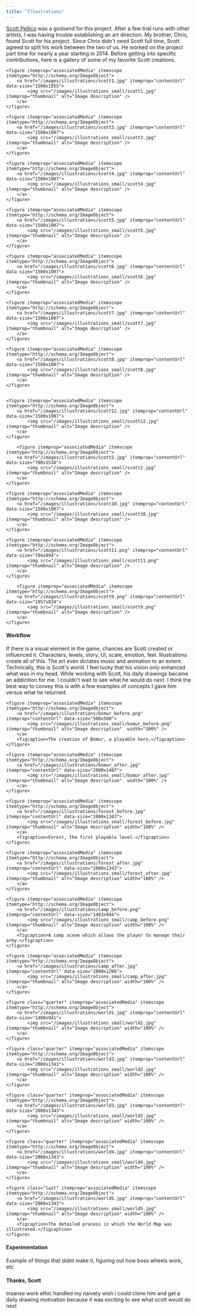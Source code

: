 ```yaml
---
title: "Illustrations"
---
```


[Scott Pellico](http://scottpellico.com) was a godsend for this project. After a few trial runs with other artists, I was having trouble establishing an art direction. My brother, Chris, found Scott for his project. Since Chris didn't need Scott full time, Scott agreed to split his work between the two of us. He worked on the project part time for nearly a year starting in 2014. Before getting into specific contributions, here is a gallery of some of my favorite Scott creations.

<div class="my-gallery" itemscope itemtype="http://schema.org/ImageGallery">

    <figure itemprop="associatedMedia" itemscope itemtype="http://schema.org/ImageObject">
        <a href="/images/illustrations/scott1.jpg" itemprop="contentUrl" data-size="1500x1055">
            <img src="/images/illustrations_small/scott1.jpg" itemprop="thumbnail" alt="Image description" />
        </a>
    </figure>

    <figure itemprop="associatedMedia" itemscope itemtype="http://schema.org/ImageObject">
        <a href="/images/illustrations/scott3.jpg" itemprop="contentUrl" data-size="1500x1007">
            <img src="/images/illustrations_small/scott3.jpg" itemprop="thumbnail" alt="Image description" />
        </a>
    </figure>

    <figure itemprop="associatedMedia" itemscope itemtype="http://schema.org/ImageObject">
        <a href="/images/illustrations/scott4.jpg" itemprop="contentUrl" data-size="1500x1007">
            <img src="/images/illustrations_small/scott4.jpg" itemprop="thumbnail" alt="Image description" />
        </a>
    </figure>

    <figure itemprop="associatedMedia" itemscope itemtype="http://schema.org/ImageObject">
        <a href="/images/illustrations/scott5.jpg" itemprop="contentUrl" data-size="1500x1007">
            <img src="/images/illustrations_small/scott5.jpg" itemprop="thumbnail" alt="Image description" />
        </a>
    </figure>

    <figure itemprop="associatedMedia" itemscope itemtype="http://schema.org/ImageObject">
        <a href="/images/illustrations/scott6.jpg" itemprop="contentUrl" data-size="1500x1007">
            <img src="/images/illustrations_small/scott6.jpg" itemprop="thumbnail" alt="Image description" />
        </a>
    </figure>

    <figure itemprop="associatedMedia" itemscope itemtype="http://schema.org/ImageObject">
        <a href="/images/illustrations/scott7.jpg" itemprop="contentUrl" data-size="1500x1007">
            <img src="/images/illustrations_small/scott7.jpg" itemprop="thumbnail" alt="Image description" />
        </a>
    </figure>

    <figure itemprop="associatedMedia" itemscope itemtype="http://schema.org/ImageObject">
        <a href="/images/illustrations/scott8.jpg" itemprop="contentUrl" data-size="1500x1007">
            <img src="/images/illustrations_small/scott8.jpg" itemprop="thumbnail" alt="Image description" />
        </a>
    </figure>


    <figure itemprop="associatedMedia" itemscope itemtype="http://schema.org/ImageObject">
        <a href="/images/illustrations/scott12.jpg" itemprop="contentUrl" data-size="1500x1007">
            <img src="/images/illustrations_small/scott12.jpg" itemprop="thumbnail" alt="Image description" />
        </a>
    </figure>

        <figure itemprop="associatedMedia" itemscope itemtype="http://schema.org/ImageObject">
        <a href="/images/illustrations/scott2.jpg" itemprop="contentUrl" data-size="700x1538">
            <img src="/images/illustrations_small/scott2.jpg" itemprop="thumbnail" alt="Image description" />
        </a>
    </figure>

    <figure itemprop="associatedMedia" itemscope itemtype="http://schema.org/ImageObject">
        <a href="/images/illustrations/scott10.jpg" itemprop="contentUrl" data-size="1500x1007">
            <img src="/images/illustrations_small/scott10.jpg" itemprop="thumbnail" alt="Image description" />
        </a>
    </figure>

    <figure itemprop="associatedMedia" itemscope itemtype="http://schema.org/ImageObject">
        <a href="/images/illustrations/scott11.png" itemprop="contentUrl" data-size="704x894">
            <img src="/images/illustrations_small/scott11.png" itemprop="thumbnail" alt="Image description" />
        </a>
    </figure>

        <figure itemprop="associatedMedia" itemscope itemtype="http://schema.org/ImageObject">
        <a href="/images/illustrations/scott9.png" itemprop="contentUrl" data-size="1957x834">
            <img src="/images/illustrations_small/scott9.png" itemprop="thumbnail" alt="Image description" />
        </a>
    </figure>


</div>


#### Workflow

If there is a visual element in the game, chances are Scott created or influenced it. Characters, levels, story, UI, scale, emotion, feel. Illustrations create all of this. The art even dictates music and animation to an extent. Technically, this is Scott's world. I feel lucky that his vision only enhanced what was in my head. While working with Scott, his daily drawings became an addicition for me. I couldn't wait to see what he would do next. I think the best way to convey this is with a few examples of concepts I gave him versus what he returned.

<div class="before-after" itemscope itemtype="http://schema.org/ImageGallery">

    <figure itemprop="associatedMedia" itemscope itemtype="http://schema.org/ImageObject">
        <a href="/images/illustrations/bomur_before.png" itemprop="contentUrl" data-size="500x500">
            <img src="/images/illustrations_small/bomur_before.png" itemprop="thumbnail" alt="Image description"  width="100%" />
        </a>
        <figcaption>The creation of Bomur, a playable hero.</figcaption>
    </figure>

    <figure itemprop="associatedMedia" itemscope itemtype="http://schema.org/ImageObject">
        <a href="/images/illustrations/bomur_after.jpg" itemprop="contentUrl" data-size="2000x1407">
            <img src="/images/illustrations_small/bomur_after.jpg" itemprop="thumbnail" alt="Image description"  width="100%" />
        </a>
    </figure>

</div>
<div class="before-after" itemscope itemtype="http://schema.org/ImageGallery">

    <figure itemprop="associatedMedia" itemscope itemtype="http://schema.org/ImageObject">
        <a href="/images/illustrations/forest_before.jpg" itemprop="contentUrl" data-size="2000x1343">
            <img src="/images/illustrations_small/forest_before.jpg" itemprop="thumbnail" alt="Image description" width="100%" />
        </a>
        <figcaption>Forest, the first playable level.</figcaption>
    </figure>

    <figure itemprop="associatedMedia" itemscope itemtype="http://schema.org/ImageObject">
        <a href="/images/illustrations/forest_after.jpg" itemprop="contentUrl" data-size="2000x1343">
            <img src="/images/illustrations_small/forest_after.jpg" itemprop="thumbnail" alt="Image description" width="100%" />
        </a>
    </figure>

</div>
<div class="before-after" itemscope itemtype="http://schema.org/ImageGallery">

    <figure itemprop="associatedMedia" itemscope itemtype="http://schema.org/ImageObject">
        <a href="/images/illustrations/camp_before.png" itemprop="contentUrl" data-size="1403x944">
            <img src="/images/illustrations_small/camp_before.png" itemprop="thumbnail" alt="Image description" width="100%" />
        </a>
        <figcaption>A camp scene which allows the player to manage their army.</figcaption>
    </figure>

    <figure itemprop="associatedMedia" itemscope itemtype="http://schema.org/ImageObject">
        <a href="/images/illustrations/camp_after.jpg" itemprop="contentUrl" data-size="2000x1266">
            <img src="/images/illustrations_small/camp_after.jpg" itemprop="thumbnail" alt="Image description" width="100%" />
        </a>
    </figure>

</div>
<div class="before-after" itemscope itemtype="http://schema.org/ImageGallery">

    <figure class="quarter" itemprop="associatedMedia" itemscope itemtype="http://schema.org/ImageObject">
        <a href="/images/illustrations/world1.jpg" itemprop="contentUrl" data-size="1400x941">
            <img src="/images/illustrations_small/world1.jpg" itemprop="thumbnail" alt="Image description" width="100%" />
        </a>
    </figure>

    <figure class="quarter" itemprop="associatedMedia" itemscope itemtype="http://schema.org/ImageObject">
        <a href="/images/illustrations/world2.jpg" itemprop="contentUrl" data-size="2000x1343">
            <img src="/images/illustrations_small/world2.jpg" itemprop="thumbnail" alt="Image description" width="100%" />
        </a>
    </figure>

    <figure class="quarter" itemprop="associatedMedia" itemscope itemtype="http://schema.org/ImageObject">
        <a href="/images/illustrations/world3.jpg" itemprop="contentUrl" data-size="2000x1343">
            <img src="/images/illustrations_small/world3.jpg" itemprop="thumbnail" alt="Image description" width="100%" />
        </a>
    </figure>

    <figure class="quarter" itemprop="associatedMedia" itemscope itemtype="http://schema.org/ImageObject">
        <a href="/images/illustrations/world4.jpg" itemprop="contentUrl" data-size="2000x1343">
            <img src="/images/illustrations_small/world4.jpg" itemprop="thumbnail" alt="Image description" width="100%" />
        </a>
    </figure>

    <figure class="last" itemprop="associatedMedia" itemscope itemtype="http://schema.org/ImageObject">
        <a href="/images/illustrations/world5.jpg" itemprop="contentUrl" data-size="2000x1343">
            <img src="/images/illustrations_small/world5.jpg" itemprop="thumbnail" alt="Image description" width="100%" />
        </a>
        <figcaption>The detailed process in which the World Map was illustrated.</figcaption>
    </figure>


</div>

#### Experimentation

Example of things that didnt make it, figuring out how boss wheels work, etc

#### Thanks, Scott

Insanse work ethic
handled my naivety
wish i could clone him and get a daily drawing
motivation because it was exciting to see what scott would do next
